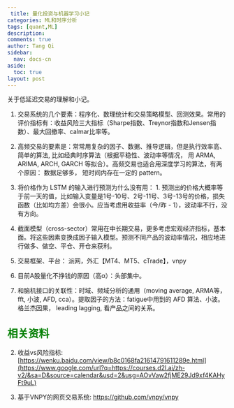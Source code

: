 ```yaml
---
 title: 量化投资与机器学习小记
categories: ML和时序分析
tags: [quant,ML]
description: 
comments: true
author: Tang Qi
sidebar:
  nav: docs-cn
aside:
  toc: true
layout: post
---
```


关于低延迟交易的理解和小记。

<!--more-->

1. 交易系统的几个要素：程序化、数理统计和交易策略模型、回测效果。常用的评价指标有：收益风险三大指标（Sharpe指数、Treynor指数和Jensen指数）、最大回撤率、calmar比率等。

1. 高频交易的要素是：常常用复杂的因子、数据、推导逻辑，但是执行效率高、简单的算法, 比如经典时序算法（根据平稳性、波动率等情况， 用 ARMA, ARIMA, ARCH, GARCH 等拟合）。高频交易也适合用深度学习的算法，有两个原因： 数据足够多， 短时间内存在一定的 pattern。
2. 将价格作为 LSTM 的输入进行预测为什么没有用： 1.  预测出的价格大概率等于前一天的值，比如输入变量是1号-10号、2号-11号、3号-13号的价格，损失函数（比如均方差）会很小。应当考虑用收益率（今/昨 - 1），波动率不行，没有方向。
3. 截面模型（cross-sector）常用在中长期交易，更多考虑宏观经济指标，基本面。将这些因素变换成因子输入模型。预测不同产品的波动率情况，相应地进行做多、做空、平仓、开仓来获利。
4. 交易框架、平台：  派网，外汇【MT4、MT5、cTrade】，vnpy
5. 目前A股量化不挣钱的原因（高α）：头部集中。
6. 和脑机接口的关联性：时域、频域分析的通用（moving average, ARMA等， fft, 小波, AFD, cca）。提取因子的方法：fatigue中用到的 AFD 算法、小波。格兰杰因果， leading lagging, 看产品之间的关系。

## <font face="黑体" color=green size=5>相关资料</font>

2.  收益vs风险指标:
    [https://wenku.baidu.com/view/b8c0168fa21614791611289e.html](https://www.google.com/url?q=https://courses.d2l.ai/zh-v2/&sa=D&source=calendar&usd=2&usg=AOvVaw2fjME29Jd9xf4KAHyFt9uL)
    
3.  基于VNPY的网页交易系统:
    https://github.com/vnpy/vnpy

